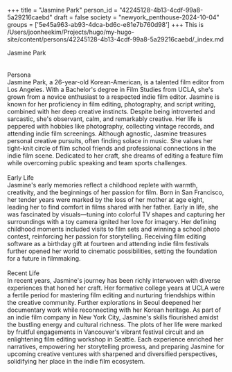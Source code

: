 +++
title = "Jasmine Park"
person_id = "42245128-4b13-4cdf-99a8-5a29216caebd"
draft = false
society = "newyork_penthouse-2024-10-04"
groups = ['5e45a963-ab93-4dca-bd6c-e81e7b760d98']
+++
This is /Users/joonheekim/Projects/hugo/my-hugo-site/content/persons/42245128-4b13-4cdf-99a8-5a29216caebd/_index.md

<div class="h1_1_right">Jasmine Park</div><br>
<br>
<div class="h2">Persona</div><div class="plain">Jasmine Park, a 26-year-old Korean-American, is a talented film editor from Los Angeles. With a Bachelor's degree in Film Studies from UCLA, she's grown from a novice enthusiast to a respected indie film editor. Jasmine is known for her proficiency in film editing, photography, and script writing, combined with her deep creative instincts. Despite being introverted and sarcastic, she's observant, calm, and remarkably creative. Her life is peppered with hobbies like photography, collecting vintage records, and attending indie film screenings. Although agnostic, Jasmine treasures personal creative pursuits, often finding solace in music. She values her tight-knit circle of film school friends and professional connections in the indie film scene. Dedicated to her craft, she dreams of editing a feature film while overcoming public speaking and team sports challenges.</div><br>
<div class="h2">Early Life</div><div class="plain">Jasmine's early memories reflect a childhood replete with warmth, creativity, and the beginnings of her passion for film. Born in San Francisco, her tender years were marked by the loss of her mother at age eight, leading her to find comfort in films shared with her father. Early in life, she was fascinated by visuals—tuning into colorful TV shapes and capturing her surroundings with a toy camera ignited her love for imagery. Her defining childhood moments included visits to film sets and winning a school photo contest, reinforcing her passion for storytelling. Receiving film editing software as a birthday gift at fourteen and attending indie film festivals further opened her world to cinematic possibilities, setting the foundation for a future in filmmaking.</div><br>
<div class="h2">Recent Life</div><div class="plain">In recent years, Jasmine's journey has been richly interwoven with diverse experiences that honed her craft. Her formative college years at UCLA were a fertile period for mastering film editing and nurturing friendships within the creative community. Further explorations in Seoul deepened her documentary work while reconnecting with her Korean heritage. As part of an indie film company in New York City, Jasmine's skills flourished amidst the bustling energy and cultural richness. The plots of her life were marked by fruitful engagements in Vancouver's vibrant festival circuit and an enlightening film editing workshop in Seattle. Each experience enriched her narratives, empowering her storytelling prowess, and preparing Jasmine for upcoming creative ventures with sharpened and diversified perspectives, solidifying her place in the indie film ecosystem.</div><br>
